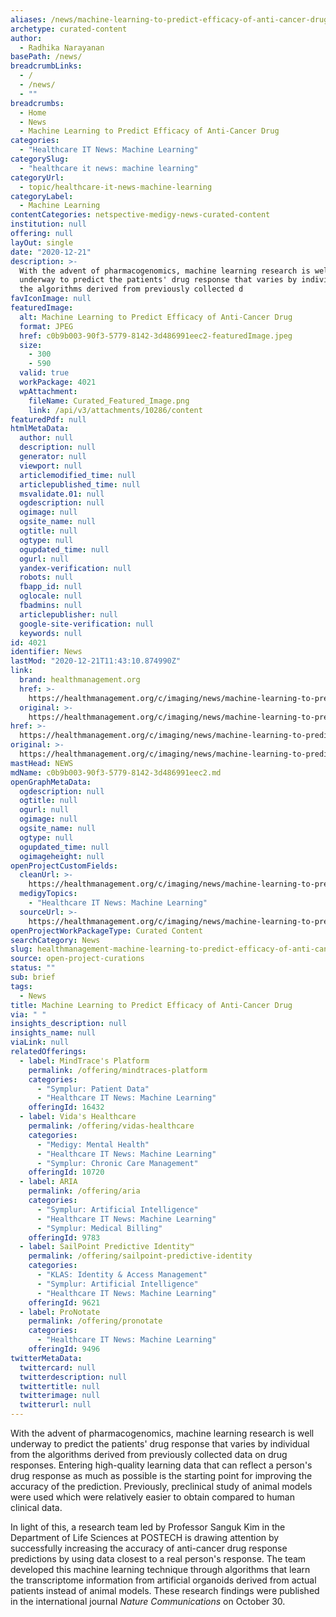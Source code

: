 ```yaml
---
aliases: /news/machine-learning-to-predict-efficacy-of-anti-cancer-drug
archetype: curated-content
author:
  - Radhika Narayanan
basePath: /news/
breadcrumbLinks:
  - /
  - /news/
  - ""
breadcrumbs:
  - Home
  - News
  - Machine Learning to Predict Efficacy of Anti-Cancer Drug
categories:
  - "Healthcare IT News: Machine Learning"
categorySlug:
  - "healthcare it news: machine learning"
categoryUrl:
  - topic/healthcare-it-news-machine-learning
categoryLabel:
  - Machine Learning
contentCategories: netspective-medigy-news-curated-content
institution: null
offering: null
layOut: single
date: "2020-12-21"
description: >-
  With the advent of pharmacogenomics, machine learning research is well
  underway to predict the patients' drug response that varies by individual from
  the algorithms derived from previously collected d
favIconImage: null
featuredImage:
  alt: Machine Learning to Predict Efficacy of Anti-Cancer Drug
  format: JPEG
  href: c0b9b003-90f3-5779-8142-3d486991eec2-featuredImage.jpeg
  size:
    - 300
    - 590
  valid: true
  workPackage: 4021
  wpAttachment:
    fileName: Curated_Featured_Image.png
    link: /api/v3/attachments/10286/content
featuredPdf: null
htmlMetaData:
  author: null
  description: null
  generator: null
  viewport: null
  articlemodified_time: null
  articlepublished_time: null
  msvalidate.01: null
  ogdescription: null
  ogimage: null
  ogsite_name: null
  ogtitle: null
  ogtype: null
  ogupdated_time: null
  ogurl: null
  yandex-verification: null
  robots: null
  fbapp_id: null
  oglocale: null
  fbadmins: null
  articlepublisher: null
  google-site-verification: null
  keywords: null
id: 4021
identifier: News
lastMod: "2020-12-21T11:43:10.874990Z"
link:
  brand: healthmanagement.org
  href: >-
    https://healthmanagement.org/c/imaging/news/machine-learning-to-predict-efficacy-of-anti-cancer-drug
  original: >-
    https://healthmanagement.org/c/imaging/news/machine-learning-to-predict-efficacy-of-anti-cancer-drug
href: >-
  https://healthmanagement.org/c/imaging/news/machine-learning-to-predict-efficacy-of-anti-cancer-drug
original: >-
  https://healthmanagement.org/c/imaging/news/machine-learning-to-predict-efficacy-of-anti-cancer-drug
mastHead: NEWS
mdName: c0b9b003-90f3-5779-8142-3d486991eec2.md
openGraphMetaData:
  ogdescription: null
  ogtitle: null
  ogurl: null
  ogimage: null
  ogsite_name: null
  ogtype: null
  ogupdated_time: null
  ogimageheight: null
openProjectCustomFields:
  cleanUrl: >-
    https://healthmanagement.org/c/imaging/news/machine-learning-to-predict-efficacy-of-anti-cancer-drug
  medigyTopics:
    - "Healthcare IT News: Machine Learning"
  sourceUrl: >-
    https://healthmanagement.org/c/imaging/news/machine-learning-to-predict-efficacy-of-anti-cancer-drug
openProjectWorkPackageType: Curated Content
searchCategory: News
slug: healthmanagement-machine-learning-to-predict-efficacy-of-anti-cancer-drug-test
source: open-project-curations
status: ""
sub: brief
tags:
  - News
title: Machine Learning to Predict Efficacy of Anti-Cancer Drug
via: " "
insights_description: null
insights_name: null
viaLink: null
relatedOfferings:
  - label: MindTrace's Platform
    permalink: /offering/mindtraces-platform
    categories:
      - "Symplur: Patient Data"
      - "Healthcare IT News: Machine Learning"
    offeringId: 16432
  - label: Vida's Healthcare
    permalink: /offering/vidas-healthcare
    categories:
      - "Medigy: Mental Health"
      - "Healthcare IT News: Machine Learning"
      - "Symplur: Chronic Care Management"
    offeringId: 10720
  - label: ARIA
    permalink: /offering/aria
    categories:
      - "Symplur: Artificial Intelligence"
      - "Healthcare IT News: Machine Learning"
      - "Symplur: Medical Billing"
    offeringId: 9783
  - label: SailPoint Predictive Identity™
    permalink: /offering/sailpoint-predictive-identity
    categories:
      - "KLAS: Identity & Access Management"
      - "Symplur: Artificial Intelligence"
      - "Healthcare IT News: Machine Learning"
    offeringId: 9621
  - label: ProNotate
    permalink: /offering/pronotate
    categories:
      - "Healthcare IT News: Machine Learning"
    offeringId: 9496
twitterMetaData:
  twittercard: null
  twitterdescription: null
  twittertitle: null
  twitterimage: null
  twitterurl: null
---
```


<p>With the advent of pharmacogenomics, machine learning research is well underway to predict the patients' drug response that varies by individual from the algorithms derived from previously collected data on drug responses. Entering high-quality learning data that can reflect a person's drug response as much as possible is the starting point for improving the accuracy of the prediction. Previously, preclinical study of animal models were used which were relatively easier to obtain compared to human clinical data.</p><p>In light of this, a research team led by Professor Sanguk Kim in the Department of Life Sciences at POSTECH is drawing attention by successfully increasing the accuracy of anti-cancer drug response predictions by using data closest to a real person's response. The team developed this machine learning technique through algorithms that learn the transcriptome information from artificial organoids derived from actual patients instead of animal models. These research findings were published in the international journal&nbsp;<i>Nature Communications</i>&nbsp;on October 30.</p>
